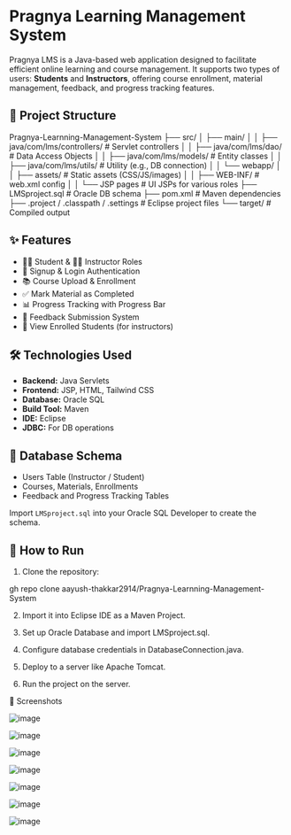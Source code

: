 # Pragnya Learning Management System

Pragnya LMS is a Java-based web application designed to facilitate efficient online learning and course management. It supports two types of users: **Students** and **Instructors**, offering course enrollment, material management, feedback, and progress tracking features.

## 📁 Project Structure

Pragnya-Learnning-Management-System
├── src/
│ ├── main/
│ │ ├── java/com/lms/controllers/ # Servlet controllers
│ │ ├── java/com/lms/dao/ # Data Access Objects
│ │ ├── java/com/lms/models/ # Entity classes
│ │ ├── java/com/lms/utils/ # Utility (e.g., DB connection)
│ │ └── webapp/
│ │ ├── assets/ # Static assets (CSS/JS/images)
│ │ ├── WEB-INF/ # web.xml config
│ │ └── JSP pages # UI JSPs for various roles
├── LMSproject.sql # Oracle DB schema
├── pom.xml # Maven dependencies
├── .project / .classpath / .settings # Eclipse project files
└── target/ # Compiled output


## ✨ Features

- 👨‍🎓 Student & 👩‍🏫 Instructor Roles
- 🔐 Signup & Login Authentication
- 📚 Course Upload & Enrollment
- ✅ Mark Material as Completed
- 📊 Progress Tracking with Progress Bar
- 📝 Feedback Submission System
- 📂 View Enrolled Students (for instructors)

## 🛠️ Technologies Used

- **Backend:** Java Servlets
- **Frontend:** JSP, HTML, Tailwind CSS
- **Database:** Oracle SQL
- **Build Tool:** Maven
- **IDE:** Eclipse
- **JDBC:** For DB operations

## 🧱 Database Schema

- Users Table (Instructor / Student)
- Courses, Materials, Enrollments
- Feedback and Progress Tracking Tables

Import `LMSproject.sql` into your Oracle SQL Developer to create the schema.

## 🚀 How to Run

1. Clone the repository:
   
  gh repo clone aayush-thakkar2914/Pragnya-Learnning-Management-System

2.  Import it into Eclipse IDE as a Maven Project.

3. Set up Oracle Database and import LMSproject.sql.

4. Configure database credentials in DatabaseConnection.java.

5. Deploy to a server like Apache Tomcat.

6. Run the project on the server.

📸 Screenshots

![image](https://github.com/user-attachments/assets/953da12e-5f62-4226-a3ca-6402d89f34c4)

![image](https://github.com/user-attachments/assets/5a9c40a7-7b2e-4e27-8b47-6b7ba6ccb60b)

![image](https://github.com/user-attachments/assets/00bc90ae-b793-41e7-b43d-998cb3d6637f)

![image](https://github.com/user-attachments/assets/3fa2a204-3737-443c-abc4-a8f5e4c45b8b)

![image](https://github.com/user-attachments/assets/2513ff4f-4a72-4fbe-b791-0e3fa1420c14)

![image](https://github.com/user-attachments/assets/dd20e765-9fc5-4e69-8a2d-cb1e39c0cad9)

![image](https://github.com/user-attachments/assets/a663641d-09d1-405c-84fd-7fcc654a3e25)

